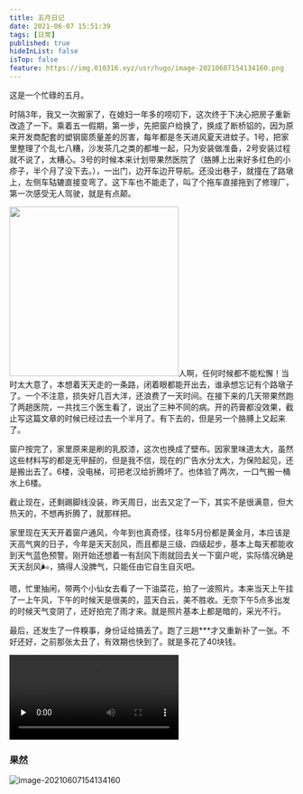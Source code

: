 ```yaml
---
title: 五月日记
date: 2021-06-07 15:51:39
tags: [日常]
published: true
hideInList: false
isTop: false
feature: https://img.010316.xyz/usr/hugo/image-20210607154134160.png
---
```

这是一个忙碌的五月。

时隔3年，我又一次搬家了，在媳妇一年多的唠叨下，这次终于下决心把房子重新改造了一下。乘着五一假期，第一步，先把窗户给换了，换成了断桥铝的，因为原来开发商配套的塑钢窗质量差的厉害，每年都是冬天进风夏天进蚊子。1号，把家里整理了个乱七八糟，沙发茶几之类的都堆一起，只为安装做准备，2号安装过程就不说了，太糟心。3号的时候本来计划带果然医院了（胳膊上出来好多红色的小疹子，半个月了没下去。），一出门，边开车边开导航。还没出巷子，就撞在了路墩上，左侧车轱辘直接变弯了。这下车也不能走了，叫了个拖车直接拖到了修理厂，第一次感受无人驾驶，就是有点颠。

<img src="https://img.010316.xyz/usr/hugo/ec37be557eae125e03738c40e848a8e.jpg" width="300" class="right">人啊，任何时候都不能松懈！当时太大意了，本想着天天走的一条路，闭着眼都能开出去，谁承想忘记有个路墩子了。一个不注意，损失好几百大洋，还浪费了一天时间。在接下来的几天带果然跑了两趟医院，一共找三个医生看了，说出了三种不同的病。开的药膏都没效果，截止写这篇文章的时候已经过去一个半月了。有下去的，但是另一个胳膊上又起来了。

窗户按完了，家里原来是刷的乳胶漆，这次也换成了壁布。因家里味道太大，虽然这些材料写的都是无甲醛的，但是我不信，现在的广告水分太大，为保险起见，还是搬出去了。6楼，没电梯，可把老汉给折腾坏了。也体验了两次，一口气搬一桶水上6楼。

截止现在，还剩踢脚线没装，昨天周日，出去又定了一下，其实不是很满意，但大热天的，不想再折腾了，就那样把。

家里现在天天开着窗户通风，今年到也真奇怪，往年5月份都是黄金月，本应该是天高气爽的日子，今年是天天刮风，而且都是三级、四级起步，基本上每天都能收到天气蓝色预警。刚开始还想着一有刮风下雨就回去关一下窗户呢，实际情况确是天天刮风🌬，搞得人没脾气，只能任由它自生自灭吧。

嗯，忙里抽闲，带两个小仙女去看了一下油菜花，拍了一波照片。本来当天上午挂了一上午风，下午的时候天是很美的，蓝天白云，美不胜收。无奈下午5点多出发的时候天气变阴了，还好拍完了雨才来。就是照片基本上都是暗的，采光不行。

最后，还发生了一件糗事，身份证给搞丢了。跑了三趟***才又重新补了一张。不好还好，之前那张太丑了，有效期也快到了。就是多花了40块钱。

<video  preload="none" controls="controls"><source src="https://img.010316.xyz/usr/hugo/55d499caf550b787a2bc84871b421d38.mp4"></video>
### 果然

![image-20210607154134160](https://img.010316.xyz/usr/hugo/image-20210607154134160.png)

